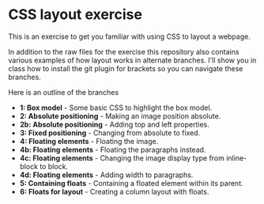 # CSS layout exercise

This is an exercise to get you familiar with using CSS to layout a webpage. 

In addition to the raw files for the exercise this repository also contains various examples of how layout works in alternate branches. I'll show you in class how to install the git plugin for brackets so you can navigate these branches.

Here is an outline of the branches

* **1: Box model** - Some basic CSS to highlight the box model.
* **2: Absolute positioning**  - Making an image position absolute.
* **2b: Absolute positioning** - Adding top and left properties.
* **3: Fixed positioning** - Changing from absolute to fixed.
* **4: Floating elements** - Floating the image.
* **4b: Floating elements** - Floating the paragraphs instead.
* **4c: Floating elements** - Changing the image display type from inline-block to block.
* **4d: Floating elements** - Adding width to paragraphs.
* **5: Containing floats**  - Containing a floated element within its parent.
* **6: Floats for layout** - Creating a column layout with floats.
